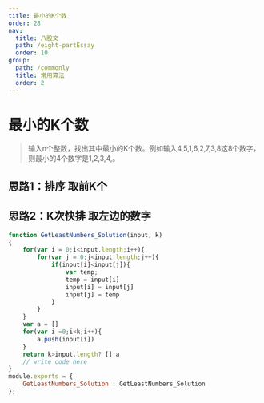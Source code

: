 ```yaml
---
title: 最小的K个数
order: 28
nav:
  title: 八股文
  path: /eight-partEssay
  order: 10
group:
  path: /commonly
  title: 常用算法
  order: 2
---
```



最小的K个数
===

>输入n个整数，找出其中最小的K个数。例如输入4,5,1,6,2,7,3,8这8个数字，则最小的4个数字是1,2,3,4,。

## 思路1：排序 取前K个

## 思路2：K次快排 取左边的数字

```js
function GetLeastNumbers_Solution(input, k)
{
    for(var i = 0;i<input.length;i++){
        for(var j = 0;j<input.length;j++){
            if(input[i]<input[j]){
                var temp;
                temp = input[i]
                input[i] = input[j]
                input[j] = temp
            }
        }
    }
    var a = []
    for(var i =0;i<k;i++){
        a.push(input[i])
    }
    return k>input.length? []:a
    // write code here
}
module.exports = {
    GetLeastNumbers_Solution : GetLeastNumbers_Solution
};
```

